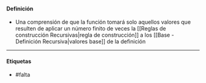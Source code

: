#### Definición
- Una comprensión de que la función tomará solo aquellos valores que resulten de aplicar un número finito de veces la [[Reglas de construcción Recursivas|regla de construcción]] a los [[Base - Definición Recursiva|valores base]] de la definición

***
#### Etiquetas
- #falta 